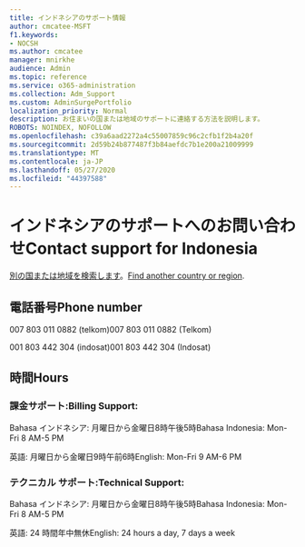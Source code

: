 ```yaml
---
title: インドネシアのサポート情報
author: cmcatee-MSFT
f1.keywords:
- NOCSH
ms.author: cmcatee
manager: mnirkhe
audience: Admin
ms.topic: reference
ms.service: o365-administration
ms.collection: Adm_Support
ms.custom: AdminSurgePortfolio
localization_priority: Normal
description: お住まいの国または地域のサポートに連絡する方法を説明します。
ROBOTS: NOINDEX, NOFOLLOW
ms.openlocfilehash: c39a6aad2272a4c55007859c96c2cfb1f2b4a20f
ms.sourcegitcommit: 2d59b24b877487f3b84aefdc7b1e200a21009999
ms.translationtype: MT
ms.contentlocale: ja-JP
ms.lasthandoff: 05/27/2020
ms.locfileid: "44397588"
---
```

# <a name="contact-support-for-indonesia"></a><span data-ttu-id="d8ad8-103">インドネシアのサポートへのお問い合わせ</span><span class="sxs-lookup"><span data-stu-id="d8ad8-103">Contact support for Indonesia</span></span>

<span data-ttu-id="d8ad8-104">[別の国または地域を検索します](../contact-support-for-business-products.md)。</span><span class="sxs-lookup"><span data-stu-id="d8ad8-104">[Find another country or region](../contact-support-for-business-products.md).</span></span>

## <a name="phone-number"></a><span data-ttu-id="d8ad8-105">電話番号</span><span class="sxs-lookup"><span data-stu-id="d8ad8-105">Phone number</span></span>
<span data-ttu-id="d8ad8-106">007 803 011 0882 (telkom)</span><span class="sxs-lookup"><span data-stu-id="d8ad8-106">007 803 011 0882 (Telkom)</span></span>

<span data-ttu-id="d8ad8-107">001 803 442 304 (indosat)</span><span class="sxs-lookup"><span data-stu-id="d8ad8-107">001 803 442 304 (Indosat)</span></span>

## <a name="hours"></a><span data-ttu-id="d8ad8-108">時間</span><span class="sxs-lookup"><span data-stu-id="d8ad8-108">Hours</span></span>
### <a name="billing-support"></a><span data-ttu-id="d8ad8-109">課金サポート:</span><span class="sxs-lookup"><span data-stu-id="d8ad8-109">Billing Support:</span></span>

<span data-ttu-id="d8ad8-110">Bahasa インドネシア: 月曜日から金曜日8時午後5時</span><span class="sxs-lookup"><span data-stu-id="d8ad8-110">Bahasa Indonesia: Mon-Fri 8 AM-5 PM</span></span>

<span data-ttu-id="d8ad8-111">英語: 月曜日から金曜日9時午前6時</span><span class="sxs-lookup"><span data-stu-id="d8ad8-111">English: Mon-Fri 9 AM-6 PM</span></span>

### <a name="technical-support"></a><span data-ttu-id="d8ad8-112">テクニカル サポート:</span><span class="sxs-lookup"><span data-stu-id="d8ad8-112">Technical Support:</span></span>

<span data-ttu-id="d8ad8-113">Bahasa インドネシア: 月曜日から金曜日8時午後5時</span><span class="sxs-lookup"><span data-stu-id="d8ad8-113">Bahasa Indonesia: Mon-Fri 8 AM-5 PM</span></span>

<span data-ttu-id="d8ad8-114">英語: 24 時間年中無休</span><span class="sxs-lookup"><span data-stu-id="d8ad8-114">English: 24 hours a day, 7 days a week</span></span>
